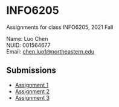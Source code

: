 <!--
 * @Author: Caspar
 * @Date: 2021-09-15 10:40:49
 * @Description: file content
-->
# INFO6205
Assignments for class INFO6205, 2021 Fall  

Name: Luo Chen  
NUID: 001564677  
Email: chen.luo1@northeastern.edu  

## Submissions

- [Assignment 1](./assignments/assignment1)
- [Assignment 2](./assignments/assignment2)  
- [Assignment 3](./assignments/assignment3)
